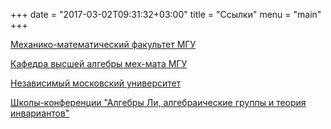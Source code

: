 +++
date = "2017-03-02T09:31:32+03:00"
title = "Ссылки"
menu = "main"
+++


[Механико-математический факультет МГУ](http://www.math.msu.ru/)  

[Кафедра высшей алгебры мех-мата МГУ](http://halgebra.math.msu.su)  

[Независимый московский университет](http://ium.mccme.ru/)  

[Школы-конференции "Алгебры Ли, алгебраические группы и теория инвариантов"](http://halgebra.math.msu.su/alg_conf/main.shtml)  



